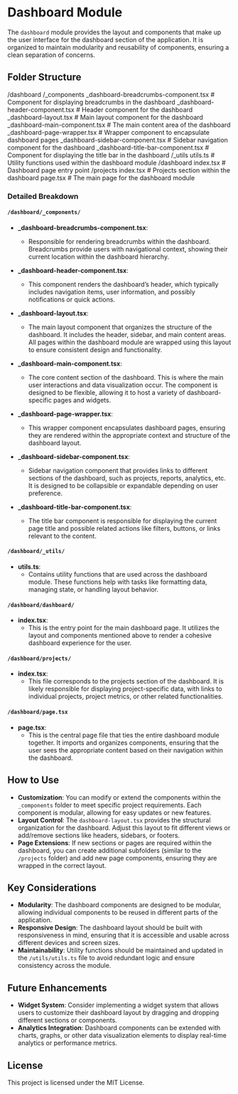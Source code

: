 # Dashboard Module

The `dashboard` module provides the layout and components that make up the user interface for the dashboard section of the application. It is organized to maintain modularity and reusability of components, ensuring a clean separation of concerns.

## Folder Structure
/dashboard
/_components
_dashboard-breadcrumbs-component.tsx    # Component for displaying breadcrumbs in the dashboard
_dashboard-header-component.tsx         # Header component for the dashboard
_dashboard-layout.tsx                   # Main layout component for the dashboard
_dashboard-main-component.tsx           # The main content area of the dashboard
_dashboard-page-wrapper.tsx             # Wrapper component to encapsulate dashboard pages
_dashboard-sidebar-component.tsx        # Sidebar navigation component for the dashboard
_dashboard-title-bar-component.tsx      # Component for displaying the title bar in the dashboard
/_utils
utils.ts                                # Utility functions used within the dashboard module
/dashboard
index.tsx                               # Dashboard page entry point
/projects
index.tsx                               # Projects section within the dashboard
page.tsx                                  # The main page for the dashboard module


### Detailed Breakdown

#### `/dashboard/_components/`

- **_dashboard-breadcrumbs-component.tsx**:
  - Responsible for rendering breadcrumbs within the dashboard. Breadcrumbs provide users with navigational context, showing their current location within the dashboard hierarchy.

- **_dashboard-header-component.tsx**:
  - This component renders the dashboard’s header, which typically includes navigation items, user information, and possibly notifications or quick actions.

- **_dashboard-layout.tsx**:
  - The main layout component that organizes the structure of the dashboard. It includes the header, sidebar, and main content areas. All pages within the dashboard module are wrapped using this layout to ensure consistent design and functionality.

- **_dashboard-main-component.tsx**:
  - The core content section of the dashboard. This is where the main user interactions and data visualization occur. The component is designed to be flexible, allowing it to host a variety of dashboard-specific pages and widgets.

- **_dashboard-page-wrapper.tsx**:
  - This wrapper component encapsulates dashboard pages, ensuring they are rendered within the appropriate context and structure of the dashboard layout.

- **_dashboard-sidebar-component.tsx**:
  - Sidebar navigation component that provides links to different sections of the dashboard, such as projects, reports, analytics, etc. It is designed to be collapsible or expandable depending on user preference.

- **_dashboard-title-bar-component.tsx**:
  - The title bar component is responsible for displaying the current page title and possible related actions like filters, buttons, or links relevant to the content.

#### `/dashboard/_utils/`

- **utils.ts**:
  - Contains utility functions that are used across the dashboard module. These functions help with tasks like formatting data, managing state, or handling layout behavior.

#### `/dashboard/dashboard/`

- **index.tsx**:
  - This is the entry point for the main dashboard page. It utilizes the layout and components mentioned above to render a cohesive dashboard experience for the user.

#### `/dashboard/projects/`

- **index.tsx**:
  - This file corresponds to the projects section of the dashboard. It is likely responsible for displaying project-specific data, with links to individual projects, project metrics, or other related functionalities.

#### `/dashboard/page.tsx`

- **page.tsx**:
  - This is the central page file that ties the entire dashboard module together. It imports and organizes components, ensuring that the user sees the appropriate content based on their navigation within the dashboard.

## How to Use

- **Customization**: You can modify or extend the components within the `_components` folder to meet specific project requirements. Each component is modular, allowing for easy updates or new features.
- **Layout Control**: The `dashboard-layout.tsx` provides the structural organization for the dashboard. Adjust this layout to fit different views or add/remove sections like headers, sidebars, or footers.
- **Page Extensions**: If new sections or pages are required within the dashboard, you can create additional subfolders (similar to the `/projects` folder) and add new page components, ensuring they are wrapped in the correct layout.
  
## Key Considerations

- **Modularity**: The dashboard components are designed to be modular, allowing individual components to be reused in different parts of the application.
- **Responsive Design**: The dashboard layout should be built with responsiveness in mind, ensuring that it is accessible and usable across different devices and screen sizes.
- **Maintainability**: Utility functions should be maintained and updated in the `/utils/utils.ts` file to avoid redundant logic and ensure consistency across the module.

## Future Enhancements

- **Widget System**: Consider implementing a widget system that allows users to customize their dashboard layout by dragging and dropping different sections or components.
- **Analytics Integration**: Dashboard components can be extended with charts, graphs, or other data visualization elements to display real-time analytics or performance metrics.

## License

This project is licensed under the MIT License.
